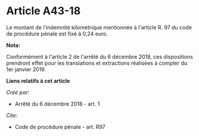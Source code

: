# Article A43-18

Le montant de l'indemnité kilométrique mentionnée à l'article R. 97 du code de procédure pénale est fixé à 0,24 euro.

**Nota:**

Conformément à l'article 2 de l'arrêté du 6 décembre 2018, ces dispositions prendront effet pour les translations et
extractions réalisées à compter du 1er janvier 2019.

**Liens relatifs à cet article**

_Créé par_:

  - Arrêté du 6 décembre 2018 - art. 1

_Cite_:

  - Code de procédure pénale - art. R97
